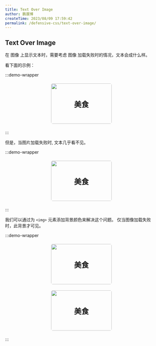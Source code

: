 ```yaml
---
title: Text Over Image
author: 鹏展博
createTime: 2023/08/09 17:59:42
permalink: /defensive-css/text-over-image/
---
```


## Text Over Image

在 图像 上显示文本时，需要考虑 图像 加载失败时的情况，文本会成什么样。

看下面的示例：

<style scoped>
.demo-wrapper .demo-container {
  background: var(--vp-c-bg);
}
.image-cover {
  position: relative;
  width: 200px;
  height: 133px;
  overflow: hidden;
  border: 1px solid var(--vp-c-divider);
  border-radius: 5px;
  box-shadow: var(--vp-shadow-2);
  margin: 20px auto;
}
.image-cover img {
  width: 200px;
  height: 133px;
  object-fit: cover;
}

.image-cover img.bg {
  background-color: var(--vp-c-gray-1);
}

.image-cover p {
  position: absolute;
  top: 50%;
  left: 50%;
  transform: translate(-50%, -50%);
  margin: 0;
  color: var(--vp-c-bg);
  font-size: 24px;
  font-weight: bold;
  text-shadow: var(--vp-shadow-1);
}
</style>

:::demo-wrapper
<div class="image-cover">
  <img src="/images/defensive-css/ratio.png">
  <p>美食</p>
</div>
:::

但是，当图片加载失败时, 文本几乎看不见。

:::demo-wrapper
<div class="image-cover">
  <img src="">
  <p>美食</p>
</div>
:::

我们可以通过为 `<img>` 元素添加背景颜色来解决这个问题。
仅当图像加载失败时，此背景才可见。

:::demo-wrapper
<div class="image-cover">
  <img src="/images/defensive-css/ratio.png">
  <p>美食</p>
</div>

<div class="image-cover">
  <img src="" class="bg">
  <p>美食</p>
</div>
:::
